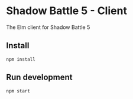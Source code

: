 # Shadow Battle 5 - Client
The Elm client for Shadow Battle 5

## Install

```
npm install
```

## Run development
```
npm start
```
